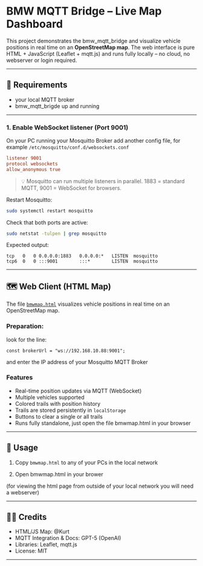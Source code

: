 # BMW MQTT Bridge – Live Map Dashboard

This project demonstrates the bmw_mqtt_bridge and visualize vehicle positions in real time on an **OpenStreetMap map**.
The web interface is pure HTML + JavaScript (Leaflet + mqtt.js) and runs fully locally – no cloud, no webserver or login required.

---

## 🔧 Requirements

- your local MQTT broker
- bmw_mqtt_brigde up and running

---

### 1. Enable WebSocket listener (Port 9001)

On your PC running your Mosquitto Broker add another config file, for example
`/etc/mosquitto/conf.d/websockets.conf`

```conf
listener 9001
protocol websockets
allow_anonymous true
```

> 💡 Mosquitto can run multiple listeners in parallel.
> 1883 = standard MQTT, 9001 = WebSocket for browsers.

Restart Mosquitto:

```bash
sudo systemctl restart mosquitto
```

Check that both ports are active:

```bash
sudo netstat -tulpen | grep mosquitto
```

Expected output:

```
tcp   0   0 0.0.0.0:1883   0.0.0.0:*   LISTEN  mosquitto
tcp6  0   0 :::9001        :::*        LISTEN  mosquitto
```

---

## 🗺️ Web Client (HTML Map)

The file [`bmwmap.html`](./bmwmap.html) visualizes vehicle positions in real time on an OpenStreetMap map.

### Preparation:

look for the line:
```
const brokerUrl = "ws://192.168.10.88:9001";
```
and enter the IP address of your Mosquitto MQTT Broker

### Features

- Real-time position updates via MQTT (WebSocket)
- Multiple vehicles supported
- Colored trails with position history
- Trails are stored persistently in `localStorage`
- Buttons to clear a single or all trails
- Runs fully standalone, just open the file bmwmap.html in your browser

---

## 🚀 Usage

1. Copy `bmwmap.html` to any of your PCs in the local network

2. Open bmwmap.html in your brower

(for viewing the html page from outside of your local network you will need a webserver)

---

## 🧑‍💻 Credits

- HTML/JS Map: @Kurt
- MQTT Integration & Docs: GPT-5 (OpenAI)
- Libraries: Leaflet, mqtt.js
- License: MIT

---
